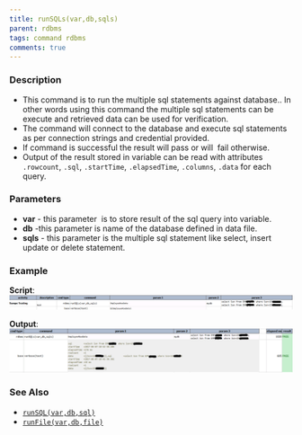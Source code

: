 ```yaml
---
title: runSQLs(var,db,sqls)
parent: rdbms
tags: command rdbms
comments: true
---
```



### Description
- This command is to run the multiple sql statements against database.. In other words using this command the 
  multiple sql statements can be execute and retrieved data can be used for verification.
- The command will connect to the database and execute sql statements as per connection strings and credential provided.
- If command is successful the result will pass or will  fail otherwise.
- Output of the result stored in variable can be read with attributes `.rowcount`, `.sql`, `.startTime`, 
  `.elapsedTime`, `.columns`, `.data` for each query.  


### Parameters
- **var** \- this parameter  is to store result of the sql query into variable.
- **db** \-this parameter is name of the database defined in data file.
- **sqls** \- this parameter is the multiple sql statement like select, insert update or delete statement.


### Example
**Script**:<br/>
![](image/runSQLs_01.png)

**Output**:<br/>
![](image/runSQLs_02.png)


### See Also
- [`runSQL(var,db,sql)`](runSQL(var,db,sql))
- [`runFile(var,db,file)`](runFile(var,db,file))